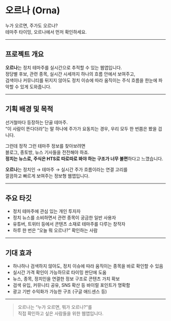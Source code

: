 # 오르나 (Orna)

누가 오르면, 주가도 오르나?  
테마주 타이밍, 오르나에서 먼저 확인하세요.

---

## 프로젝트 개요

**오르나**는 정치 테마주를 실시간으로 추적할 수 있는 웹앱입니다.  
정당별 후보, 관련 종목, 실시간 시세까지 하나의 흐름 안에서 보여주고,  
검색이나 커뮤니티를 뒤지지 않아도 정치 이슈에 따라 움직이는 주식 흐름을 한눈에 파악할 수 있게 도와줍니다.

---

## 기획 배경 및 목적

선거철마다 등장하는 단골 테마주.  
“이 사람이 뜬다더라”는 말 하나에 주가가 요동치는 경우, 우리 모두 한 번쯤은 봤을 겁니다.

그런데 정작 그런 테마주 정보를 찾아보려면  
블로그, 종토방, 뉴스 기사들을 전전해야 하죠.  
**정치는 뉴스로, 주식은 HTS로 따로따로 봐야 하는 구조가 너무 불편**하다고 느꼈습니다.

**오르나**는 정치인 → 테마주 → 실시간 주가 흐름이라는 연결 고리를  
깔끔하고 빠르게 보여주는 정보형 웹앱입니다.

---

## 주요 타깃

-   정치 테마주에 관심 있는 개인 투자자
-   정치 뉴스를 소비하면서 관련 종목이 궁금한 일반 사용자
-   유튜버, 트위터 등에서 콘텐츠 소재로 테마주를 다루는 창작자
-   하루 한 번은 “오늘 뭐 오르나?” 확인하는 사람

---

## 기대 효과

-   하나하나 검색하지 않아도, 정치 이슈에 따라 움직이는 종목을 바로 확인할 수 있음
-   실시간 가격 확인이 가능하므로 타이밍 판단에 도움
-   뉴스, 종목, 정치인을 연결한 정보 구조로 콘텐츠 가치 확보
-   검색 유입, 커뮤니티 공유, SNS 확산 등 바이럴 포인트가 명확함
-   광고 기반 수익화가 가능한 구조 (구글 애드센스 등)

---

> 오르나는 “누가 오르면, 뭐가 오르나?”를  
> 직접 확인하고 싶은 사람들을 위한 웹앱입니다.
